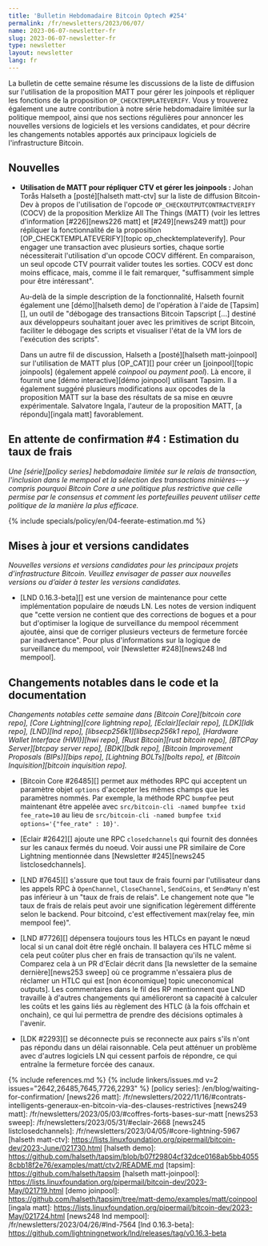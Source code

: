```yaml
---
title: 'Bulletin Hebdomadaire Bitcoin Optech #254'
permalink: /fr/newsletters/2023/06/07/
name: 2023-06-07-newsletter-fr
slug: 2023-06-07-newsletter-fr
type: newsletter
layout: newsletter
lang: fr
---
```

La bulletin de cette semaine résume les discussions de la liste de diffusion sur l'utilisation de la proposition MATT pour gérer
les joinpools et répliquer les fonctions de la proposition `OP_CHECKTEMPLATEVERIFY`. Vous y trouverez également une autre
contribution à notre série hebdomadaire limitée sur la politique mempool, ainsi que nos sections régulières pour annoncer les
nouvelles versions de logiciels et les versions candidates, et pour décrire les changements notables apportés aux principaux
logiciels de l'infrastructure Bitcoin.

## Nouvelles

- **Utilisation de MATT pour répliquer CTV et gérer les joinpools :** Johan Torås Halseth a [posté][halseth matt-ctv]
sur la liste de diffusion Bitcoin-Dev à propos de l'utilisation de l'opcode `OP_CHECKOUTPUTCONTRACTVERIFY` (COCV) de la
proposition Merklize All The Things (MATT) (voir les lettres d'information [#226][news226 matt] et [#249][news249 matt])
pour répliquer la fonctionnalité de la proposition [OP_CHECKTEMPLATEVERIFY][topic op_checktemplateverify]. Pour engager une
transaction avec plusieurs sorties, chaque sortie nécessiterait l'utilisation d'un opcode COCV différent. En comparaison,
un seul opcode CTV pourrait valider toutes les sorties. COCV est donc moins efficace, mais, comme il le fait remarquer,
"suffisamment simple pour être intéressant".

    Au-delà de la simple description de la fonctionnalité, Halseth fournit également une [démo][halseth demo] de l'opération
    à l'aide de [Tapsim][], un outil de "débogage des transactions Bitcoin Tapscript [...] destiné aux développeurs souhaitant
    jouer avec les primitives de script Bitcoin, faciliter le débogage des scripts et visualiser l'état de la VM lors de
    l'exécution des scripts".

    Dans un autre fil de discussion, Halseth a [posté][halseth matt-joinpool] sur l'utilisation de MATT plus [OP_CAT][]
    pour créer un [joinpool][topic joinpools] (également appelé _coinpool_ ou _payment pool_). Là encore, il fournit une
    [démo interactive][démo joinpool] utilisant Tapsim. Il a également suggéré plusieurs modifications aux opcodes de la
    proposition MATT sur la base des résultats de sa mise en œuvre expérimentale.  Salvatore Ingala, l'auteur de la proposition
    MATT, [a répondu][ingala matt] favorablement.

## En attente de confirmation #4 : Estimation du taux de frais

_Une [série][policy series] hebdomadaire limitée sur le relais de transaction, l'inclusion dans le mempool et la sélection
des transactions minières---y compris pourquoi Bitcoin Core a une politique plus restrictive que celle permise par le
consensus et comment les portefeuilles peuvent utiliser cette politique de la manière la plus efficace._

{% include specials/policy/en/04-feerate-estimation.md %}

## Mises à jour et versions candidates

*Nouvelles versions et versions candidates pour les principaux projets d’infrastructure
Bitcoin. Veuillez envisager de passer aux nouvelles versions ou d’aider à tester
les versions candidates.*

- [LND 0.16.3-beta][] est une version de maintenance pour cette implémentation populaire de nœuds LN. Les notes de version
  indiquent que "cette version ne contient que des corrections de bogues et a pour but d'optimiser la logique de surveillance
  du mempool récemment ajoutée, ainsi que de corriger plusieurs vecteurs de fermeture forcée par inadvertance". Pour plus
  d'informations sur la logique de surveillance du mempool, voir [Newsletter #248][news248 lnd mempool].

## Changements notables dans le code et la documentation

*Changements notables cette semaine dans [Bitcoin Core][bitcoin core repo], [Core
Lightning][core lightning repo], [Eclair][eclair repo], [LDK][ldk repo],
[LND][lnd repo], [libsecp256k1][libsecp256k1 repo], [Hardware Wallet
Interface (HWI)][hwi repo], [Rust Bitcoin][rust bitcoin repo], [BTCPay
Server][btcpay server repo], [BDK][bdk repo], [Bitcoin Improvement
Proposals (BIPs)][bips repo], [Lightning BOLTs][bolts repo], et
[Bitcoin Inquisition][bitcoin inquisition repo].*

- [Bitcoin Core #26485][] permet aux méthodes RPC qui acceptent un paramètre objet `options` d'accepter les mêmes champs que les
  paramètres nommés. Par exemple, la méthode RPC `bumpfee` peut maintenant être appelée avec `src/bitcoin-cli -named bumpfee txid
  fee_rate=10` au lieu de `src/bitcoin-cli -named bumpfee txid options='{"fee_rate" : 10}'`.

- [Eclair #2642][] ajoute une RPC `closedchannels` qui fournit des données sur les canaux fermés du noeud.
  Voir aussi une PR similaire de Core Lightning mentionnée dans [Newsletter #245][news245 listclosedchannels].

- [LND #7645][] s'assure que tout taux de frais fourni par l'utilisateur dans les appels RPC à `OpenChannel`, `CloseChannel`,
  `SendCoins`, et `SendMany` n'est pas inférieur à un "taux de frais de relais". Le changement note que "le taux de frais de relais
  peut avoir une signification légèrement différente selon le backend. Pour bitcoind, c'est effectivement max(relay fee, min
  mempool fee)".

- [LND #7726][] dépensera toujours tous les HTLCs en payant le nœud local si un canal doit être réglé onchain. Il balayera ces
  HTLC même si cela peut coûter plus cher en frais de transaction qu'ils ne valent. Comparez cela à un PR d'Eclair décrit dans
  [la newsletter de la semaine dernière][news253 sweep] où ce programme n'essaiera plus de réclamer un HTLC qui est [non économique]
  topic uneconomical outputs]. Les commentaires dans le fil des RP mentionnent que LND travaille à d'autres changements qui
  amélioreront sa capacité à calculer les coûts et les gains liés au règlement des HTLC (à la fois offchain et onchain), ce qui lui
  permettra de prendre des décisions optimales à l'avenir.

- [LDK #2293][] se déconnecte puis se reconnecte aux pairs s'ils n'ont pas répondu dans un délai raisonnable. Cela peut atténuer
  un problème avec d'autres logiciels LN qui cessent parfois de répondre, ce qui entraîne la fermeture forcée des canaux.

{% include references.md %}
{% include linkers/issues.md v=2 issues="2642,26485,7645,7726,2293" %}
[policy series]: /en/blog/waiting-for-confirmation/
[news226 matt]: /fr/newsletters/2022/11/16/#contrats-intelligents-generaux-en-bitcoin-via-des-clauses-restrictives
[news249 matt]: /fr/newsletters/2023/05/03/#coffres-forts-bases-sur-matt
[news253 sweep]: /fr/newsletters/2023/05/31/#eclair-2668
[news245 listclosedchannels]: /fr/newsletters/2023/04/05/#core-lightning-5967
[halseth matt-ctv]: https://lists.linuxfoundation.org/pipermail/bitcoin-dev/2023-June/021730.html
[halseth demo]: https://github.com/halseth/tapsim/blob/b07f29804cf32dce0168ab5bb40558cbb18f2e76/examples/matt/ctv2/README.md
[tapsim]: https://github.com/halseth/tapsim
[halseth matt-joinpool]: https://lists.linuxfoundation.org/pipermail/bitcoin-dev/2023-May/021719.html
[demo joinpool]: https://github.com/halseth/tapsim/tree/matt-demo/examples/matt/coinpool
[ingala matt]: https://lists.linuxfoundation.org/pipermail/bitcoin-dev/2023-May/021724.html
[news248 lnd mempool]: /fr/newsletters/2023/04/26/#lnd-7564
[lnd 0.16.3-beta]: https://github.com/lightningnetwork/lnd/releases/tag/v0.16.3-beta
